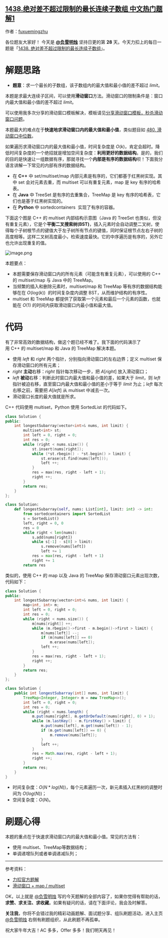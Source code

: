 ## [1438.绝对差不超过限制的最长连续子数组 中文热门题解1](https://leetcode.cn/problems/longest-continuous-subarray-with-absolute-diff-less-than-or-equal-to-limit/solutions/100000/he-gua-de-shu-ju-jie-gou-hua-dong-chuang-v46j)

作者：[fuxuemingzhu](https://leetcode.cn/u/fuxuemingzhu)

各位题友大家好！ 今天是 **[@负雪明烛](/u/fuxuemingzhu/)** 坚持日更的第 **28** 天。今天力扣上的每日一题是「[1438. 绝对差不超过限制的最长连续子数组](https://leetcode-cn.com/problems/longest-continuous-subarray-with-absolute-diff-less-than-or-equal-to-limit/)」。

# 解题思路


- **题意**：求一个最长的子数组，该子数组内的最大值和最小值的差不超过 $limit$。


本题是求最大连续子区间，可以使用**滑动窗口**方法。滑动窗口的限制条件是：窗口内最大值和最小值的差不超过 $limit$。

可以使用我多次分享的滑动窗口模板解决，模板请见[分享滑动窗口模板，秒杀滑动窗口问题](https://leetcode-cn.com/problems/max-consecutive-ones-iii/solution/fen-xiang-hua-dong-chuang-kou-mo-ban-mia-f76z/)。


本题最大的难点在于**快速地求滑动窗口内的最大值和最小值**，类似题目如 [480. 滑动窗口中位数](https://leetcode-cn.com/problems/sliding-window-median/solution/xuan-ze-he-gua-de-shu-ju-jie-gou-zhe-ti-muyt4/)。


如果遍历求滑动窗口内的最大值和最小值，时间复杂度是 $O(k)$，肯定会超时。降低时间复杂度的一个绝招就是增加空间复杂度：**利用更好的数据结构**。是的，我们的目的是快速让一组数据有序，那就寻找一个**内部是有序的数据结构**呗！下面我分语言讲解一下常见的内部有序的数据结构。


- 在 **C++** 中 set/multiset/map 内部元素是有序的，它们都基于红黑树实现。其中 set 会对元素去重，而 multiset 可以有重复元素，map 是 key 有序的哈希表。
- 在 **Java** 中 TreeSet 是有序的去重集合，TreeMap 是 key 有序的哈希表，它们也是基于红黑树实现的。
- 在 **Python** 中 sortedcontainers  实现了有序的容器。


下面这个图是 C++ 的 multiset 内部结构示意图（Java 的 TreeSet 也类似，但没有重复元素），它是个**平衡二叉搜索树(BST)**，插入元素时会自动调整二叉树，使得每个子树根节点的键值大于左子树所有节点的键值，同时保证根节点左右子树的高度相等。这样二叉树高度最小，检索速度最快。它的中序遍历是有序的，另外它也允许出现重复的值。


![image.png](https://pic.leetcode-cn.com/1612321227-bFppUa-image.png)


本题要点：

- 本题需要保存滑动窗口内的所有元素（可能含有重复元素），可以使用的 C++ 的 multiset/map 与 Java 中的 TreeMap。
- 当频繁的插入和删除元素时，multiset/map 和 TreeMap 等有序的数据结构能够在在 $O(log(k))$  的时间复杂度内调整 BST，从而维护结构的有序性。
- multiset 和 TreeMap 都提供了获取第一个元素和最后一个元素的函数，也就能在 $O(1)$ 的时间内获取滑动窗口内最小值和最大值。



# 代码


有了非常高效的数据结构，做这个题已经不难了。我下面的代码演示了用 C++ 的 multiset/map 和 Java 的 TreeMap 解决本题。

- 使用 $left$ 和 $right$ 两个指针，分别指向滑动窗口的左右边界；定义 multiset 保存滑动窗口的所有元素；
- $right$ **主动**右移：$right$ 指针每次移动一步，把 $A[right]$ 放入滑动窗口；
- $left$ **被动**右移：判断此时窗口内最大值和最小值的差，如果大于 $limit$，则 $left$ 指针被迫右移，直至窗口内最大值和最小值的差小于等于 $limit$ 为止；$left$ 每次右移之前，需要把 $A[left]$ 从 multiset 中减去一次。
- 滑动窗口长度的最大值就是所求。


C++ 代码使用 multiset，Python 使用 SortedList 的代码如下。

```C++ []
class Solution {
public:
    int longestSubarray(vector<int>& nums, int limit) {
        multiset<int> st;
        int left = 0, right = 0;
        int res = 0;
        while (right < nums.size()) {
            st.insert(nums[right]);
            while (*st.rbegin() - *st.begin() > limit) {
                st.erase(st.find(nums[left]));
                left ++;
            }
            res = max(res, right - left + 1);
            right ++;
        }
        return res;
    }
};
```

```Python []
class Solution:
    def longestSubarray(self, nums: List[int], limit: int) -> int:
        from sortedcontainers import SortedList
        s = SortedList()
        left, right = 0, 0
        res = 0
        while right < len(nums):
            s.add(nums[right])
            while s[-1] - s[0] > limit:
                s.remove(nums[left])
                left += 1
            res = max(res, right - left + 1)
            right += 1
        return res
```

类似的，使用 C++ 的 map 以及 Java 的 TreeMap 保存滑动窗口元素出现次数，代码如下：


```C++ []
class Solution {
public:
    int longestSubarray(vector<int>& nums, int limit) {
        map<int, int> m;
        int left = 0, right = 0;
        int res = 0;
        while (right < nums.size()) {
            m[nums[right]] ++;
            while (m.rbegin()->first - m.begin()->first > limit) {
                m[nums[left]] --;
                if (m[nums[left]] == 0)
                    m.erase(nums[left]);
                left ++;
            }
            res = max(res, right - left + 1);
            right ++;
        }
        return res;
    }
};
```
```Java []
class Solution {
    public int longestSubarray(int[] nums, int limit) {
        TreeMap<Integer, Integer> m = new TreeMap<>();
        int left = 0, right = 0;
        int res = 0;
        while (right < nums.length) {
            m.put(nums[right], m.getOrDefault(nums[right], 0) + 1);
            while (m.lastKey() - m.firstKey() > limit) {
                m.put(nums[left], m.get(nums[left]) - 1);
                if (m.get(nums[left]) == 0) {
                    m.remove(nums[left]);
                }
                left ++;
            }
            res = Math.max(res, right - left + 1);
            right ++;
        }
        return res;
    }
}
```


- 时间复杂度：$O(N*log(N))$，每个元素遍历一次，新元素插入红黑树的调整时间为 $O(log(N))$；
- 空间复杂度：$O(N)$。

# 刷题心得


本题的重点在于快速求滑动窗口内的最大值和最小值。常见的方法有：


- 使用 multiset、TreeMap等数据结构；
- 单调递增队列或者单调递减队列；


-----

参考资料：
- [力扣官方题解](https://leetcode-cn.com/problems/longest-continuous-subarray-with-absolute-diff-less-than-or-equal-to-limit/solution/jue-dui-chai-bu-chao-guo-xian-zhi-de-zui-5bki/)
- [滑动窗口 + map / multiset](https://leetcode-cn.com/problems/longest-continuous-subarray-with-absolute-diff-less-than-or-equal-to-limit/solution/longest-continuous-subarray-by-ikaruga/)


OK，以上就是 [@负雪明烛](https://leetcode-cn.com/u/fuxuemingzhu/) 写的今天题解的全部内容了，如果你觉得有帮助的话，**求赞、求关注、求收藏**。如果有疑问的话，请在下面评论，我会及时解答。


**关注我**，你将不会错过我的精彩动画题解、面试题分享、组队刷题活动，进入主页 [@负雪明烛](https://leetcode-cn.com/u/fuxuemingzhu/) 右侧有刷题组织，从此刷题不再孤单。



祝大家牛年大吉！AC 多多，Offer 多多！我们明天再见！